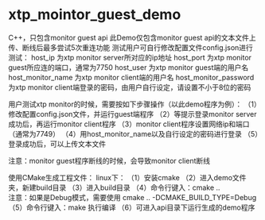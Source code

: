 # xtp_mointor_guest_demo
C++，只包含monitor guest api
此Demo仅包含monitor guest api的文本文件上传、断线后最多尝试5次重连功能
测试用户可自行修改配置文件config.json进行测试：
host_ip 为xtp monitor server所对应的ip地址
host_port 为xtp monitor guest所应连的端口，通常为7750
host_user 为xtp monitor guest端的用户名
host_monitor_name 为xtp monitor client端的用户名
host_monitor_password 为xtp monitor client端登录的密码，由用户自行设定，请设置不小于8位的密码

用户测试xtp monitor的时候，需要按如下步骤操作（以此demo程序为例）：
（1）修改配置config.json文件，并运行guest端程序
（2）等提示登录monitor server成功后，再运行monitor client程序
（3）monitor client程序设置网络ip和端口（通常为7749）
（4）用host_monitor_name以及自行设定的密码进行登录
（5）登录成功后，可以上传文本文件

注意：monitor guest程序断线的时候，会导致monitor client断线


使用CMake生成工程文件：
linux下：
（1）安装cmake
（2）进入demo文件夹，新建build目录
（3）进入build目录
（4）命令行键入：cmake ..   
注意：如果是Debug模式，需要使用 cmake .. -DCMAKE_BUILD_TYPE=Debug
（5）命令行键入：make 执行编译
（6）可进入api目录下运行生成的demo程序

